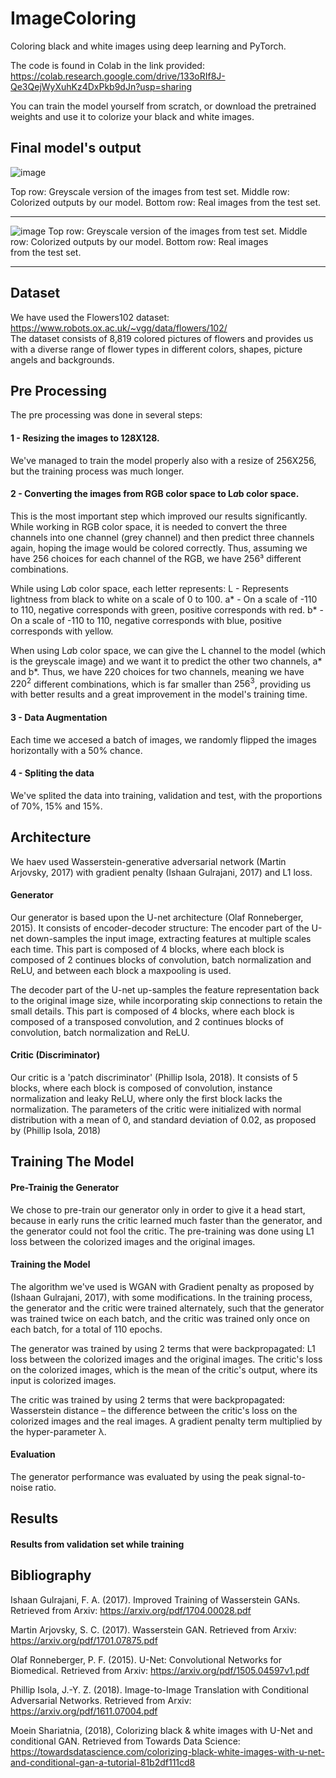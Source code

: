 # ImageColoring
Coloring black and white images using deep learning and PyTorch.

The code is found in Colab in the link provided:
https://colab.research.google.com/drive/133oRIf8J-Qe3QejWyXuhKz4DxPkb9dJn?usp=sharing

You can train the model yourself from scratch, or download the pretrained weights and use it to colorize your black and white images.



## Final model's output

![image](https://github.com/ElironLubaton/ImageColoring/assets/125808481/6e33047e-619a-4456-846e-b1856904ff41)

Top row: Greyscale version of the images from test set.
Middle row: Colorized outputs by our model.
Bottom row: Real images from the test set.

___
![image](https://github.com/ElironLubaton/ImageColoring/assets/125808481/76841ba6-b9bf-4e5a-a9b2-aab33e412291)
Top row: Greyscale version of the images from test set.
Middle row: Colorized outputs by our model.
Bottom row: Real images from the test set.

___


## Dataset
We have used the Flowers102 dataset:   https://www.robots.ox.ac.uk/~vgg/data/flowers/102/  
The dataset consists of 8,819 colored pictures of flowers and provides us with a diverse range of flower types in different colors, shapes, picture angels and backgrounds.



## Pre Processing
The pre processing was done in several steps:
#### 1 - Resizing the images to 128X128.
We've managed to train the model properly also with a resize of 256X256, but the training process was much longer.

#### 2 - Converting the images from RGB color space to L*a*b color space.
This is the most important step which improved our results significantly. While working in RGB color space, it is needed to convert the three channels into one channel (grey channel) and then predict three channels again, hoping the image would be colored correctly. Thus, assuming we have 256 choices for each channel of the RGB, we have 256³ different combinations.

While using L*a*b color space, each letter represents:
L - Represents lightness from black to white on a scale of 0 to 100.
a* - On a scale of -110 to 110, negative corresponds with green, positive corresponds with red.
b* - On a scale of -110 to 110, negative corresponds with blue, positive corresponds with yellow.

When using L*a*b color space, we can give the L channel to the model (which is the greyscale image) and we want it to predict the other two channels, a* and b*. Thus, we have 220 choices for two channels, meaning we have $220^2$ different combinations, which is far smaller than $256^3$, providing us with better results and a great improvement in the model's training time.

#### 3 - Data Augmentation
Each time we accesed a batch of images, we randomly flipped the images horizontally with a 50% chance.

#### 4 - Spliting the data
We've splited the data into training, validation and test, with the proportions of 70%, 15% and 15%.



## Architecture
We haev used Wasserstein-generative adversarial network (Martin Arjovsky, 2017)  with gradient penalty (Ishaan Gulrajani, 2017) and L1 loss.

#### Generator
Our generator is based upon the U-net architecture (Olaf Ronneberger, 2015).
It consists of encoder-decoder structure:
The encoder part of the U-net down-samples the input image, extracting features at multiple scales each time.
This part is composed of 4 blocks, where each block is composed of 2 continues blocks of convolution, batch normalization and ReLU, and between each block a maxpooling is used.

The decoder part of the U-net up-samples the feature representation back to the original image size, while incorporating skip connections to retain the small details.
This part is composed of 4 blocks, where each block is composed of a transposed convolution, and 2 continues blocks of convolution, batch normalization and ReLU.

#### Critic (Discriminator)
Our critic is a 'patch discriminator' (Phillip Isola, 2018).
It consists of 5 blocks, where each block is composed of convolution, instance normalization and leaky ReLU, where only the first block lacks the normalization.
The parameters of the critic were initialized with normal distribution with a mean of 0, and standard deviation of 0.02, as proposed by (Phillip Isola, 2018)


## Training The Model

#### Pre-Trainig the Generator
We chose to pre-train our generator only in order to give it a head start, because in early runs the critic learned much faster than the generator, and the generator could not fool the critic. 
The pre-training was done using L1 loss between the colorized images and the original images.

#### Training the Model
The algorithm we've used is WGAN with Gradient penalty as proposed by (Ishaan Gulrajani, 2017), with some modifications.
In the training process, the generator and the critic were trained alternately, such that the generator was trained twice on each batch, and the critic was trained only once on each batch, for a total of 110 epochs.

The generator was trained by using 2 terms that were backpropagated:
	L1 loss between the colorized images and the original images.
	The critic's loss on the colorized images, which is the mean of the critic's output, where its input is colorized images.

The critic was trained by using 2 terms that were backpropagated:
	Wasserstein distance – the difference between the critic's loss on the colorized images and the real images.
	A gradient penalty term multiplied by the hyper-parameter λ.

#### Evaluation
The generator performance was evaluated by using the peak signal-to-noise ratio.


## Results

#### Results from validation set while training




## Bibliography

Ishaan Gulrajani, F. A. (2017). Improved Training of Wasserstein GANs. Retrieved from Arxiv: https://arxiv.org/pdf/1704.00028.pdf

Martin Arjovsky, S. C. (2017). Wasserstein GAN. Retrieved from Arxiv: https://arxiv.org/pdf/1701.07875.pdf

Olaf Ronneberger, P. F. (2015). U-Net: Convolutional Networks for Biomedical. Retrieved from Arxiv: https://arxiv.org/pdf/1505.04597v1.pdf

Phillip Isola, J.-Y. Z. (2018). Image-to-Image Translation with Conditional Adversarial Networks. Retrieved from Arxiv: https://arxiv.org/pdf/1611.07004.pdf


Moein Shariatnia, (2018), Colorizing black & white images with U-Net and conditional GAN. Retrieved from Towards Data Science: https://towardsdatascience.com/colorizing-black-white-images-with-u-net-and-conditional-gan-a-tutorial-81b2df111cd8

